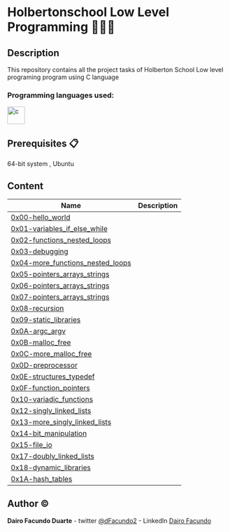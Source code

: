 # Holbertonschool Low Level Programming 👨🏻‍💻

## Description

This repository contains all the project tasks of Holberton School Low level programing program using C language

<h3 align="left">Programming languages used:</h3>
<p align="left"> <a href="https://www.cprogramming.com/" target="_blank"> <img src="https://devicons.github.io/devicon/devicon.git/icons/c/c-original.svg" alt="c" width="40" height="40"/> </a> </p>

## Prerequisites 📋

64-bit system , Ubuntu 


## Content
| Name | Description |
|---|---|
|[0x00-hello_world](https://github.com/untalsebastianb/holbertonschool-low_level_programming/tree/master/0x00-hello_world "0x00-hello_world")
|[0x01-variables_if_else_while](https://github.com/untalsebastianb/holbertonschool-low_level_programming/tree/master/0x01-variables_if_else_while "0x01-variables_if_else_while")
|[0x02-functions_nested_loops](https://github.com/untalsebastianb/holbertonschool-low_level_programming/tree/master/0x02-functions_nested_loops "0x02-functions_nested_loops")
|[0x03-debugging](https://github.com/untalsebastianb/holbertonschool-low_level_programming/tree/master/0x03-debugging "0x03-debugging")
|[0x04-more_functions_nested_loops](https://github.com/untalsebastianb/holbertonschool-low_level_programming/tree/master/0x04-more_functions_nested_loops "0x04-more_functions_nested_loops")
|[0x05-pointers_arrays_strings](https://github.com/untalsebastianb/holbertonschool-low_level_programming/tree/master/0x05-pointers_arrays_strings "0x05-pointers_arrays_strings")
|[0x06-pointers_arrays_strings](https://github.com/untalsebastianb/holbertonschool-low_level_programming/tree/master/0x06-pointers_arrays_strings "0x06-pointers_arrays_strings")
|[0x07-pointers_arrays_strings](https://github.com/untalsebastianb/holbertonschool-low_level_programming/tree/master/0x07-pointers_arrays_strings "0x07-pointers_arrays_strings")
|[0x08-recursion](https://github.com/untalsebastianb/holbertonschool-low_level_programming/tree/master/0x08-recursion "0x08-recursion")
|[0x09-static_libraries](https://github.com/untalsebastianb/holbertonschool-low_level_programming/tree/master/0x09-static_libraries "0x09-static_libraries")
|[0x0A-argc_argv](https://github.com/untalsebastianb/holbertonschool-low_level_programming/tree/master/0x0A-argc_argv "0x0A-argc_argv")
|[0x0B-malloc_free](https://github.com/untalsebastianb/holbertonschool-low_level_programming/tree/master/0x0B-malloc_free "0x0B-malloc_free")
|[0x0C-more_malloc_free](https://github.com/untalsebastianb/holbertonschool-low_level_programming/tree/master/0x0C-more_malloc_free "0x0C-more_malloc_free")
|[0x0D-preprocessor](https://github.com/untalsebastianb/holbertonschool-low_level_programming/tree/master/0x0D-preprocessor "0x0D-preprocessor")
|[0x0E-structures_typedef](https://github.com/untalsebastianb/holbertonschool-low_level_programming/tree/master/0x0E-structures_typedef "0x0E-structures_typedef")
|[0x0F-function_pointers](https://github.com/untalsebastianb/holbertonschool-low_level_programming/tree/master/0x0F-function_pointers "0x0F-function_pointers")
|[0x10-variadic_functions](https://github.com/untalsebastianb/holbertonschool-low_level_programming/tree/master/0x10-variadic_functions "0x10-variadic_functions")
|[0x12-singly_linked_lists](https://github.com/untalsebastianb/holbertonschool-low_level_programming/tree/master/0x12-singly_linked_lists "0x12-singly_linked_lists")
|[0x13-more_singly_linked_lists](https://github.com/untalsebastianb/holbertonschool-low_level_programming/tree/master/0x13-more_singly_linked_lists "0x13-more_singly_linked_lists")
|[0x14-bit_manipulation](https://github.com/untalsebastianb/holbertonschool-low_level_programming/tree/master/0x14-bit_manipulation "0x14-bit_manipulation")
|[0x15-file_io](https://github.com/untalsebastianb/holbertonschool-low_level_programming/tree/master/0x15-file_io "0x15-file_io")
|[0x17-doubly_linked_lists](https://github.com/untalsebastianb/holbertonschool-low_level_programming/tree/master/0x17-doubly_linked_lists "0x17-doubly_linked_lists")
|[0x18-dynamic_libraries](https://github.com/untalsebastianb/holbertonschool-low_level_programming/tree/master/0x18-dynamic_libraries "0x18-dynamic_libraries")
|[0x1A-hash_tables](https://github.com/untalsebastianb/holbertonschool-low_level_programming/tree/master/0x1A-hash_tables "0x1A-hash_tables")

## Author :copyright:
**Dairo Facundo Duarte** - twitter [@dFacundo2](https://twitter.com/dFacundo2) - LinkedIn [Dairo Facundo](www.linkedin.com/in/dairo-facundo)